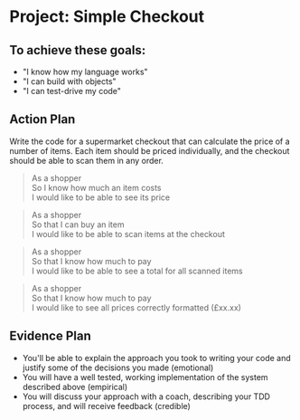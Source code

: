 # Project: Simple Checkout

## To achieve these goals:

- "I know how my language works"
- "I can build with objects"
- "I can test-drive my code"

## Action Plan
Write the code for a supermarket checkout that can calculate the price of a number of items. Each item should be priced individually, and the checkout should be able to scan them in any order.

>As a shopper\
>So I know how much an item costs\
>I would like to be able to see its price

>As a shopper\
>So that I can buy an item\
>I would like to be able to scan items at the checkout

>As a shopper\
>So that I know how much to pay\
>I would like to be able to see a total for all scanned items

>As a shopper\
>So that I know how much to pay\
>I would like to see all prices correctly formatted (£xx.xx)


## Evidence Plan
- You'll be able to explain the approach you took to writing your code and justify some of the decisions you made (emotional)
- You will have a well tested, working implementation of the system described above (empirical)
- You will discuss your approach with a coach, describing your TDD process, and will receive feedback (credible)